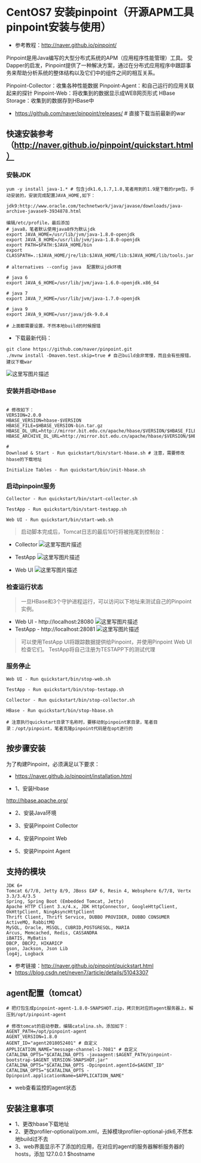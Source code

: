 # CentOS7 安装pinpoint（开源APM工具pinpoint安装与使用）

- 参考教程：http://naver.github.io/pinpoint/

Pinpoint是用Java编写的大型分布式系统的APM（应用程序性能管理）工具。 受Dapper的启发，Pinpoint提供了一种解决方案，通过在分布式应用程序中跟踪事务来帮助分析系统的整体结构以及它们中的组件之间的相互关系。

Pinpoint-Collector：收集各种性能数据
Pinpoint-Agent：和自己运行的应用关联起来的探针
Pinpoint-Web：将收集到的数据显示成WEB网页形式
HBase Storage：收集到的数据存到HBase中

- https://github.com/naver/pinpoint/releases/  # 直接下载当前最新的war

## 快速安装参考（http://naver.github.io/pinpoint/quickstart.html）

### 安裝JDK

```
yum -y install java-1.* # 包含jdk1.6,1.7,1.8,笔者用到的1.9是下载的rpm包，手动安装的，安装完成配置JAVA_HOME,如下：

jdk9:http://www.oracle.com/technetwork/java/javase/downloads/java-archive-javase9-3934878.html

编辑/etc/profile，最后添加
# java8，笔者默认使用java8作为默认jdk
export JAVA_HOME=/usr/lib/jvm/java-1.8.0-openjdk
export JAVA_8_HOME=/usr/lib/jvm/java-1.8.0-openjdk
export PATH=$PATH:$JAVA_HOME/bin
export CLASSPATH=.:$JAVA_HOME/jre/lib:$JAVA_HOME/lib:$JAVA_HOME/lib/tools.jar

# alternatives --config java  配置默认jdk环境

# java 6
export JAVA_6_HOME=/usr/lib/jvm/java-1.6.0-openjdk.x86_64

# java 7
export JAVA_7_HOME=/usr/lib/jvm/java-1.7.0-openjdk

# java 9
export JAVA_9_HOME=/usr/java/jdk-9.0.4

# 上面都需要设置，不然本地build的时候报错
```

- 下载最新代码：

```
git clone https://github.com/naver/pinpoint.git 
./mvnw install -Dmaven.test.skip=true # 自己build会非常慢，而且会有些报错，建议下载war
```
![这里写图片描述](https://img-blog.csdn.net/20180524171344435?watermark/2/text/aHR0cHM6Ly9ibG9nLmNzZG4ubmV0L3doMjExMjEy/font/5a6L5L2T/fontsize/400/fill/I0JBQkFCMA==/dissolve/70)


### 安装并启动HBase

```

# 修改如下：
VERSION=2.0.0 
HBASE_VERSION=hbase-$VERSION
HBASE_FILE=$HBASE_VERSION-bin.tar.gz
HBASE_DL_URL=http://mirror.bit.edu.cn/apache/hbase/$VERSION/$HBASE_FILE
HBASE_ARCHIVE_DL_URL=http://mirror.bit.edu.cn/apache/hbase/$VERSION/$HBASE_FILE

#
Download & Start - Run quickstart/bin/start-hbase.sh # 注意，需要修改hbase的下载地址

Initialize Tables - Run quickstart/bin/init-hbase.sh
```

### 启动pinpoint服务

```
Collector - Run quickstart/bin/start-collector.sh

TestApp - Run quickstart/bin/start-testapp.sh

Web UI - Run quickstart/bin/start-web.sh
```

> 启动脚本完成后，Tomcat日志的最后10行将被拖尾到控制台：

- Collector
![这里写图片描述](https://img-blog.csdn.net/20180524171622758?watermark/2/text/aHR0cHM6Ly9ibG9nLmNzZG4ubmV0L3doMjExMjEy/font/5a6L5L2T/fontsize/400/fill/I0JBQkFCMA==/dissolve/70)

- TestApp
![这里写图片描述](https://img-blog.csdn.net/20180524171644382?watermark/2/text/aHR0cHM6Ly9ibG9nLmNzZG4ubmV0L3doMjExMjEy/font/5a6L5L2T/fontsize/400/fill/I0JBQkFCMA==/dissolve/70)

- Web UI
![这里写图片描述](https://img-blog.csdn.net/20180524171720800?watermark/2/text/aHR0cHM6Ly9ibG9nLmNzZG4ubmV0L3doMjExMjEy/font/5a6L5L2T/fontsize/400/fill/I0JBQkFCMA==/dissolve/70)


### 检查运行状态

> 一旦HBase和3个守护进程运行，可以访问以下地址来测试自己的Pinpoint实例。

- Web UI - http://localhost:28080
![这里写图片描述](https://img-blog.csdn.net/20180524171844272?watermark/2/text/aHR0cHM6Ly9ibG9nLmNzZG4ubmV0L3doMjExMjEy/font/5a6L5L2T/fontsize/400/fill/I0JBQkFCMA==/dissolve/70)
- TestApp - http://localhost:28081
![这里写图片描述](https://img-blog.csdn.net/20180524171859278?watermark/2/text/aHR0cHM6Ly9ibG9nLmNzZG4ubmV0L3doMjExMjEy/font/5a6L5L2T/fontsize/400/fill/I0JBQkFCMA==/dissolve/70)
> 可以使用TestApp UI将跟踪数据提供给Pinpoint，并使用Pinpoint Web UI检查它们。 TestApp将自己注册为TESTAPP下的测试代理


### 服务停止

```
Web UI - Run quickstart/bin/stop-web.sh

TestApp - Run quickstart/bin/stop-testapp.sh

Collector - Run quickstart/bin/stop-collector.sh

HBase - Run quickstart/bin/stop-hbase.sh

# 注意执行quickstart目录下名称时，要移动到pinpoint家目录，笔者目录：/opt/pinpoint，笔者克隆pinpoint代码是在opt进行的
```

## 按步骤安装

为了构建Pinpoint，必须满足以下要求：

- https://naver.github.io/pinpoint/installation.html

- 1、安装Hbase

http://hbase.apache.org/

- 2、安装Java环境

- 3、安装Pinpoint Collector

- 4、安装Pinpoint Web

- 5、安装Pinpoint Agent

## 支持的模块

```
JDK 6+
Tomcat 6/7/8, Jetty 8/9, JBoss EAP 6, Resin 4, Websphere 6/7/8, Vertx 3.3/3.4/3.5
Spring, Spring Boot (Embedded Tomcat, Jetty)
Apache HTTP Client 3.x/4.x, JDK HttpConnector, GoogleHttpClient, OkHttpClient, NingAsyncHttpClient
Thrift Client, Thrift Service, DUBBO PROVIDER, DUBBO CONSUMER
ActiveMQ, RabbitMQ
MySQL, Oracle, MSSQL, CUBRID,POSTGRESQL, MARIA
Arcus, Memcached, Redis, CASSANDRA
iBATIS, MyBatis
DBCP, DBCP2, HIKARICP
gson, Jackson, Json Lib
log4j, Logback
```

- 参考链接：http://naver.github.io/pinpoint/quickstart.html
- https://blog.csdn.net/neven7/article/details/51043307

## agent配置（tomcat）

```
# 把打包生成pinpoint-agent-1.8.0-SNAPSHOT.zip，拷贝到对应的agent服务器上，解压到/opt/pinpoint-agent

# 修改tomcat的启动参数，编辑catalina.sh，添加如下：
AGENT_PATH=/opt/pinpoint-agent
AGENT_VERSION=1.8.0
AGENT_ID="agent2018052401" # 自定义
APPLICATION_NAME="message-channel-1-7081" # 自定义
CATALINA_OPTS="$CATALINA_OPTS -javaagent:$AGENT_PATH/pinpoint-bootstrap-$AGENT_VERSION-SNAPSHOT.jar"
CATALINA_OPTS="$CATALINA_OPTS -Dpinpoint.agentId=$AGENT_ID"
CATALINA_OPTS="$CATALINA_OPTS -Dpinpoint.applicationName=$APPLICATION_NAME"
```

- web查看监控的agent状态

## 安装注意事项

- 1、更改hbase下载地址
- 2、更改profiler-optional/pom.xml，去掉模块<module>profiler-optional-jdk6</module>,不然本地build过不去
- 3、web界面显示不了添加的应用，在对应的agent的服务器解析服务器的hosts，添加 127.0.0.1 $hostname